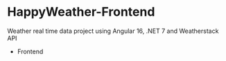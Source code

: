 # HappyWeather-Frontend

Weather real time data project using Angular 16, .NET 7 and Weatherstack API

- Frontend

